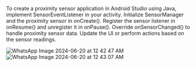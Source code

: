 To create a proximity sensor application in Android Studio using Java, implement SensorEventListener in your activity. Initialize SensorManager and the proximity sensor in onCreate(). Register the sensor listener in onResume() and unregister it in onPause(). Override onSensorChanged() to handle proximity sensor data. Update the UI or perform actions based on the sensor readings.


![WhatsApp Image 2024-06-20 at 12 42 47 AM](https://github.com/atharva-sangale/Proximity_Sensor_with_AndroidStudio/assets/172970923/575b938c-de36-4ee0-9fd4-48336d6ecb3a)
![WhatsApp Image 2024-06-20 at 12 43 07 AM](https://github.com/atharva-sangale/Proximity_Sensor_with_AndroidStudio/assets/172970923/8e4ace6e-da78-40c3-b58c-08a2b5c2ff96)
